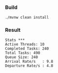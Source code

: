 ### Build 
```bash
./mvnw clean install 
```

### Result

```
Stats ***
Active Threads: 10
Completed Tasks: 240
Total Tasks: 490
Queue Size: 240
Arrival Rate/s   : 9.8
Departure Rate/s : 4.8
```